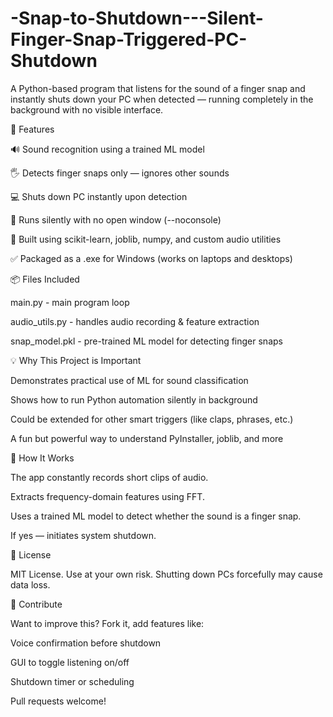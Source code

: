 # -Snap-to-Shutdown---Silent-Finger-Snap-Triggered-PC-Shutdown
A Python-based program that listens for the sound of a finger snap and instantly shuts down your PC when detected — running completely in the background with no visible interface.


🚀 Features

🔊 Sound recognition using a trained ML model

🖐️ Detects finger snaps only — ignores other sounds

💻 Shuts down PC instantly upon detection

🧊 Runs silently with no open window (--noconsole)

🧠 Built using scikit-learn, joblib, numpy, and custom audio utilities

✅ Packaged as a .exe for Windows (works on laptops and desktops)

📦 Files Included

main.py - main program loop

audio_utils.py - handles audio recording & feature extraction

snap_model.pkl - pre-trained ML model for detecting finger snaps

💡 Why This Project is Important

Demonstrates practical use of ML for sound classification

Shows how to run Python automation silently in background

Could be extended for other smart triggers (like claps, phrases, etc.)

A fun but powerful way to understand PyInstaller, joblib, and more

🧪 How It Works

The app constantly records short clips of audio.

Extracts frequency-domain features using FFT.

Uses a trained ML model to detect whether the sound is a finger snap.

If yes — initiates system shutdown.

📜 License

MIT License. Use at your own risk. Shutting down PCs forcefully may cause data loss.

🙌 Contribute

Want to improve this? Fork it, add features like:

Voice confirmation before shutdown

GUI to toggle listening on/off

Shutdown timer or scheduling

Pull requests welcome!
